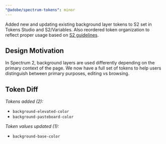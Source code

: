 ```yaml
---
"@adobe/spectrum-tokens": minor
---
```


Added new and updating existing background layer tokens to S2 set in Tokens Studio and S2/Variables. Also reordered token organization to reflect proper usage based on [S2 guidelines](https://s2.spectrum.corp.adobe.com/page/background-layers/#editing-contexts).

## Design Motivation

In Spectrum 2, background layers are used differently depending on the primary context of the page. We now have a full set of tokens to help users distinguish between primary purposes, editing vs browsing.

## Token Diff

_Tokens added (2):_

- `background-elevated-color`
- `background-pasteboard-color`

_Token values updated (1):_

- `background-base-color`
